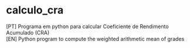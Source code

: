 # calculo_cra

[PT] Programa em python para calcular Coeficiente de Rendimento Acumulado (CRA)\
[EN] Python program to compute the weighted arithmetic mean of grades
